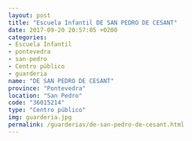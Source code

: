 ```yaml
---
layout: post
title: "Escuela Infantil DE SAN PEDRO DE CESANT"
date: 2017-09-20 20:57:05 +0200
categories:
- Escuela Infantil
- pontevedra
- san-pedro
- Centro público
- guarderia
name: "DE SAN PEDRO DE CESANT"
province: "Pontevedra"
location: "San Pedro"
code: "36015214"
type: "Centro público"
img: guarderia.jpg
permalink: /guarderias/de-san-pedro-de-cesant.html
---
```

